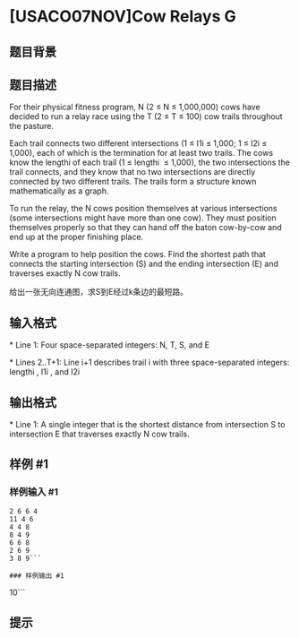 # [USACO07NOV]Cow Relays G

## 题目背景



## 题目描述

For their physical fitness program, N (2 ≤ N ≤ 1,000,000) cows have decided to run a relay race using the T (2 ≤ T ≤ 100) cow trails throughout the pasture.

Each trail connects two different intersections (1 ≤ I1i ≤ 1,000; 1 ≤ I2i ≤ 1,000), each of which is the termination for at least two trails. The cows know the lengthi of each trail (1 ≤ lengthi  ≤ 1,000), the two intersections the trail connects, and they know that no two intersections are directly connected by two different trails. The trails form a structure known mathematically as a graph.

To run the relay, the N cows position themselves at various intersections (some intersections might have more than one cow). They must position themselves properly so that they can hand off the baton cow-by-cow and end up at the proper finishing place.

Write a program to help position the cows. Find the shortest path that connects the starting intersection (S) and the ending intersection (E) and traverses exactly N cow trails.

给出一张无向连通图，求S到E经过k条边的最短路。


## 输入格式

\* Line 1: Four space-separated integers: N, T, S, and E

\* Lines 2..T+1: Line i+1 describes trail i with three space-separated integers: lengthi , I1i , and I2i


## 输出格式

\* Line 1: A single integer that is the shortest distance from intersection S to intersection E that traverses exactly N cow trails.


## 样例 #1

### 样例输入 #1
```
2 6 6 4
11 4 6
4 4 8
8 4 9
6 6 8
2 6 9
3 8 9```

### 样例输出 #1

```
10```

## 提示



